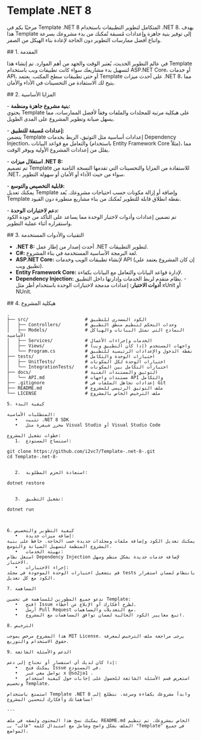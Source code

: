 
# Template .NET 8

‎مرحبًا بكم في Template .NET 8 المتكامل لتطوير التطبيقات باستخدام .NET 8. يهدف هذا Template إلى توفير بنية جاهزة وإعدادات مُسبقة تُمكنك من بدء مشروعك بسرعة واتباع أفضل ممارسات التطوير دون الحاجة لإعادة بناء الهيكل من الصفر.

‎## 1. المقدمة

‎في عالم التطوير الحديث، يُعتبر الوقت والجهد من أهم الموارد. تم إنشاء هذا Template لتسهيل بدء مشاريعك سواء كانت تطبيقات ويب باستخدام ASP.NET Core، أو خدمات API، أو حتى تطبيقات سطح المكتب. يعتمد Template على أحدث ميزات .NET 8، مما يتيح لك الاستفادة من التحسينات في الأداء والأمان.

‎## 2. المزايا الأساسية

‎- **بنية مشروع جاهزة ومنظمة:**  
‎  يحتوي Template على هيكلية مرتبة للمجلدات والملفات وفقاً لأفضل الممارسات، مما يسهل صيانة وتطوير المشروع على المدى الطويل.

‎- **إعدادات مُسبقة للتطبيق:**  
‎  يتضمن Template إعدادات أساسية مثل التوثيق، الربط بخدمات Dependency Injection، والتعامل مع قواعد البيانات (باستخدام Entity Framework Core مثلاً)، مما يقلل من إعدادات المشروع الأولية ويوفر الوقت.

‎- **استغلال ميزات .NET 8:**  
‎  تم تصميم Template للاستفادة من المزايا والتحسينات التي تقدمها النسخة الثامنة من .NET، سواء من حيث الأداء أو الأمان أو سهولة التطوير.

‎- **قابلية التخصيص والتوسع:**  
‎  يمكنك تعديل Template وإضافة أو إزالة مكونات حسب احتياجات مشروعك. يُعد Template نقطة انطلاق قابلة للتطوير تُمكنك من بناء مشاريع متطورة دون القيود.

‎- **دعم لاختبارات الوحدة:**  
‎  تم تضمين إعدادات وأدوات لاختبار الوحدة مما يساعد على التأكد من جودة الكود واستقراره أثناء عملية التطوير.

‎## 3. التقنيات والأدوات المستخدمة

- **.NET 8:** أحدث إصدار من إطار عمل .NET لتطوير التطبيقات.
- **C#:** لغة البرمجة الأساسية المستخدمة في بناء المشروع.
- **ASP.NET Core:** لإنشاء تطبيقات الويب وخدمات API (إن كان المشروع يعتمد على تطبيق ويب).
- **Entity Framework Core:** لإدارة قواعد البيانات والتعامل مع البيانات بكفاءة.
- **Dependency Injection:** نظام متقدم لربط الخدمات وإدارتها داخل التطبيق.
‎- **أدوات الاختبار:** إعدادات مدمجة لاختبارات الوحدة باستخدام أطر مثل xUnit أو NUnit.

‎## 4. هيكلية المشروع

```plaintext
.
├── src/                     # الكود المصدري للتطبيق
│   ├── Controllers/         # وحدات التحكم لتنظيم منطق التطبيق
│   ├── Models/              # النماذج التي تمثل البيانات والهياكل الأساسية
│   ├── Services/            # الخدمات وإجراءات الأعمال
│   ├── Views/               # واجهات المستخدم (إذا كان التطبيق ويب)
│   └── Program.cs           # نقطة الدخول والإعدادات الرئيسية للتطبيق
├── tests/                   # اختبارات الوحدة والتكامل
│   ├── UnitTests/           # اختبارات الوحدة لكل المكونات
│   └── IntegrationTests/    # اختبارات التكامل بين المكونات
├── docs/                    # التوثيق والمستندات الفنية
│   └── API.md               # مستندات واجهات API والتكامل
├── .gitignore               # إعدادات تجاهل الملفات في Git
├── README.md                # ملف التوثيق الرئيسي للمشروع
└── LICENSE                  # ملف الترخيص الخاص بالمشروع

‎5. كيفية البدء

‎المتطلبات الأساسية:
‎	•	تثبيت .NET 8 SDK
‎	•	محرر شيفرة مثل Visual Studio أو Visual Studio Code

‎خطوات تشغيل المشروع:
‎	1.	استنساخ المستودع:

git clone https://github.com/i2vc7/Template-.net-8-.git
cd Template-.net-8-


‎	2.	استعادة الحزم المطلوبة:

dotnet restore


‎	3.	تشغيل التطبيق:

dotnet run



‎6. كيفية التطوير والتخصيص
‎	•	إضافة ميزات جديدة:
‎يمكنك تعديل الكود وإضافة ملفات ومجلدات جديدة حسب الحاجة. حافظ على بنية المشروع المنظمة لتسهيل الصيانة والتوسع.
‎	•	تهيئة الخدمات:
‎استغل نظام Dependency Injection لإضافة خدمات جديدة بشكل منظم وسهل الاختبار.
‎	•	إجراء الاختبارات:
‎قم بتشغيل اختبارات الوحدة الموجودة في مجلد tests بانتظام لضمان استقرار الكود مع كل تعديل.

‎7. المساهمة

‎ندعو جميع المطورين للمساهمة في تحسين Template:
‎	•	افتح Issue لطرح أفكارك أو الإبلاغ عن أخطاء.
‎	•	أرسل Pull Request مع التعديلات والمساهمات.
‎	•	اتبع معايير الكود الحالية لضمان توافق المساهمات مع المشروع.

‎8. الترخيص

‎هذا المشروع مرخص بموجب MIT License. يرجى مراجعة ملف الترخيص لمعرفة حقوق الاستخدام والتوزيع.

‎9. الدعم والأسئلة الشائعة

‎إذا كان لديك أي استفسار أو تحتاج إلى دعم:
‎	•	يمكنك فتح Issue في المستودع.
‎	•	تواصل معي عبر x @so2ja1 .
‎	•	استعرض قسم الأسئلة الشائعة للحصول على إجابات حول كيفية استخدام وتخصيص Template.

‎استمتع باستخدام Template .NET 8 وابدأ مشروعك بكفاءة وسرعة. نتطلع إلى مساهماتك وأفكارك لتحسين المشروع!

---

‎يمكنك نسخ هذا المحتوى ولصقه في ملف README.md الخاص بمشروعك. تم تنظيم الملف بشكل واضح وشامل مع استبدال كلمة "قالب" بـ "Template" في جميع المواضع.